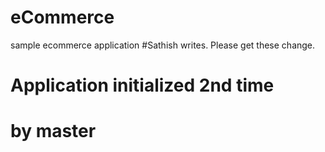 # eCommerce
sample ecommerce application
#Sathish writes. Please get these change.
# Application initialized 2nd time
# by master
